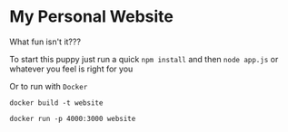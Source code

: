 # My Personal Website

What fun isn't it???

To start this puppy just run a quick `npm install` and then `node app.js` or whatever you feel is right for you 

Or to run with `Docker`

`docker build -t website`

`docker run -p 4000:3000 website`
